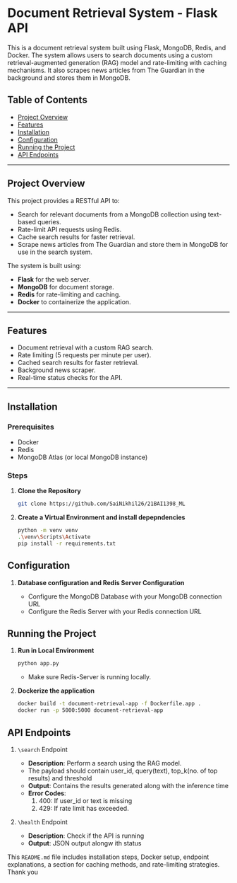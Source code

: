 # Document Retrieval System - Flask API

This is a document retrieval system built using Flask, MongoDB, Redis, and Docker. The system allows users to search documents using a custom retrieval-augmented generation (RAG) model and rate-limiting with caching mechanisms. It also scrapes news articles from The Guardian in the background and stores them in MongoDB.

## Table of Contents

- [Project Overview](#project-overview)
- [Features](#features)
- [Installation](#installation)
- [Configuration](#configuration)
- [Running the Project](#running-the-project)
- [API Endpoints](#api-endpoints)

---

## Project Overview

This project provides a RESTful API to:

- Search for relevant documents from a MongoDB collection using text-based queries.
- Rate-limit API requests using Redis.
- Cache search results for faster retrieval.
- Scrape news articles from The Guardian and store them in MongoDB for use in the search system.

The system is built using:

- **Flask** for the web server.
- **MongoDB** for document storage.
- **Redis** for rate-limiting and caching.
- **Docker** to containerize the application.

---

## Features

- Document retrieval with a custom RAG search.
- Rate limiting (5 requests per minute per user).
- Cached search results for faster retrieval.
- Background news scraper.
- Real-time status checks for the API.

---

## Installation

### Prerequisites

- Docker
- Redis
- MongoDB Atlas (or local MongoDB instance)

### Steps

1. **Clone the Repository**

   ```bash
   git clone https://github.com/SaiNikhil26/21BAI1398_ML
   ```

2. **Create a Virtual Environment and install depepndencies**

   ```bash
   python -m venv venv
   .\venv\Scripts\Activate
   pip install -r requirements.txt
   ```

## Configuration

1. **Database configuration and Redis Server Configuration**

   - Configure the MongoDB Database with your MongoDB connection URL
   - Configure the Redis Server with your Redis connection URL

## Running the Project

1. **Run in Local Environment**

   ```bash
   python app.py
   ```

   - Make sure Redis-Server is running locally.

2. **Dockerize the application**

   ````bash
   docker build -t document-retrieval-app -f Dockerfile.app .
   docker run -p 5000:5000 document-retrieval-app
   ````

## API Endpoints

1. `\search` Endpoint
   - **Description**: Perform a search using the RAG model.
   - The payload should contain user_id, query(text), top_k(no. of top results) and threshold
   - **Output**: Contains the results generated along with the inference time
   - **Error Codes**:
     1. 400: If user_id or text is missing
     2. 429: If rate limit has exceeded.

2. `\health` Endpoint
   - **Description**: Check if the API is running
   - **Output**: JSON output alongw ith status


This `README.md` file includes installation steps, Docker setup, endpoint explanations, a section for caching methods, and rate-limiting strategies.
Thank you


